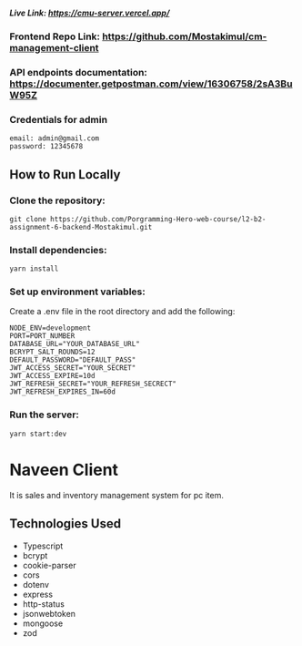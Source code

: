 ##### Live Link: https://cmu-server.vercel.app/

### Frontend Repo Link: https://github.com/Mostakimul/cm-management-client

### API endpoints documentation: https://documenter.getpostman.com/view/16306758/2sA3BuW95Z

### Credentials for admin

```
email: admin@gmail.com
password: 12345678
```

## How to Run Locally

### Clone the repository:

```
git clone https://github.com/Porgramming-Hero-web-course/l2-b2-assignment-6-backend-Mostakimul.git
```

### Install dependencies:

```
yarn install
```

### Set up environment variables:

Create a .env file in the root directory and add the following:

```
NODE_ENV=development
PORT=PORT_NUMBER
DATABASE_URL="YOUR_DATABASE_URL"
BCRYPT_SALT_ROUNDS=12
DEFAULT_PASSWORD="DEFAULT_PASS"
JWT_ACCESS_SECRET="YOUR_SECRET"
JWT_ACCESS_EXPIRE=10d
JWT_REFRESH_SECRET="YOUR_REFRESH_SECRECT"
JWT_REFRESH_EXPIRES_IN=60d

```

### Run the server:

```
yarn start:dev
```

# Naveen Client

It is sales and inventory management system for pc item.

## Technologies Used

- Typescript
- bcrypt
- cookie-parser
- cors
- dotenv
- express
- http-status
- jsonwebtoken
- mongoose
- zod
